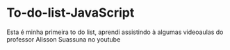 # To-do-list-JavaScript
Esta é minha primeira to do list, aprendi assistindo à algumas videoaulas do professor Alisson Suassuna no youtube
